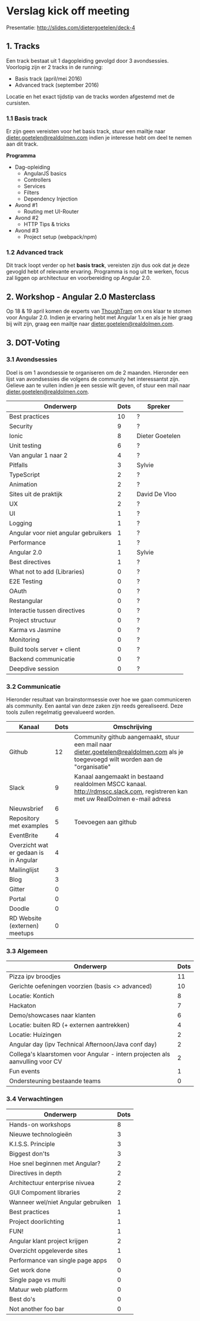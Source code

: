 # Verslag kick off meeting
Presentatie: http://slides.com/dietergoetelen/deck-4

## 1. Tracks
Een track bestaat uit 1 dagopleiding gevolgd door 3 avondsessies. Voorlopig zijn er 2 tracks in de running:
- Basis track (april/mei 2016)
- Advanced track (september 2016)

Locatie en het exact tijdstip van de tracks worden afgestemd met de cursisten. 

### 1.1 Basis track
Er zijn geen vereisten voor het basis track, stuur een mailtje naar dieter.goetelen@realdolmen.com indien je interesse hebt om deel te nemen aan dit track.

**Programma**
- Dag-opleiding
    - AngularJS basics
    - Controllers
    - Services
    - Filters
    - Dependency Injection
- Avond #1
    - Routing met UI-Router
- Avond #2
    - HTTP Tips & tricks
- Avond #3
    - Project setup (webpack/npm)

### 1.2 Advanced track
Dit track loopt verder op het **basis track**, vereisten zijn dus ook dat je deze gevogld hebt of relevante ervaring. Programma is nog uit te werken, focus zal liggen op architectuur en voorbereiding op Angular 2.0.

## 2. Workshop - Angular 2.0 Masterclass
Op 18 & 19 april komen de experts van [ThoughTram](http://thoughtram.io/) om ons klaar te stomen voor Angular 2.0.
Indien je ervaring hebt met Angular 1.x en als je hier graag bij wilt zijn, graag een mailtje naar dieter.goetelen@realdolmen.com.

## 3. DOT-Voting

### 3.1 Avondsessies
Doel is om 1 avondsessie te organiseren om de 2 maanden. Hieronder een lijst van avondsessies die volgens de community het interessantst zijn. Gelieve aan te vullen indien je een sessie wilt geven, of stuur een mail naar dieter.goetelen@realdolmen.com.

| Onderwerp              | Dots | Spreker  |
|------------------------| ---- | -------- |
| Best practices         | 10   | ?        |
| Security               | 9    | ?        |
| Ionic                  | 8    | Dieter Goetelen |
| Unit testing           | 6    | ?        |
| Van angular 1 naar 2   | 4    | ?        |
| Pitfalls               | 3    | Sylvie   | Angular 2.0
| TypeScript             | 2    | ?        |
| Animation              | 2    | ?        |
| Sites uit de praktijk  | 2    | David De Vloo |
| UX                     | 2    | ?        |
| UI                     | 1    | ?        |
| Logging                | 1    | ?        |
| Angular voor niet angular gebruikers | 1 | ? |
| Performance            | 1    | ?        |
| Angular 2.0            | 1    | Sylvie   |
| Best directives        | 1    | ?        |
| What not to add (Libraries) | 0 | ? |
| E2E Testing | 0 | ? |
| OAuth | 0 | ? |
| Restangular | 0 | ? |
| Interactie tussen directives | 0 | ? |
| Project structuur | 0 | ? |
| Karma vs Jasmine | 0 | ? |
| Monitoring | 0 | ? |
| Build tools server + client | 0 | ? |
| Backend communicatie | 0 | ? |
| Deepdive session | 0 | ? |

### 3.2 Communicatie
Hieronder resultaat van brainstormsessie over hoe we gaan communiceren als community. Een aantal van deze zaken zijn reeds gerealiseerd. Deze tools zullen regelmatig geevalueerd worden.

| Kanaal | Dots | Omschrijving |
| ------ | ---- | ------------ |
| Github | 12 | Community github aangemaakt, stuur een mail naar dieter.goetelen@realdolmen.com als je toegevoegd wilt worden aan de "organisatie" |
| Slack | 9 | Kanaal aangemaakt in bestaand realdolmen MSCC kanaal. http://rdmscc.slack.com, registreren kan met uw RealDolmen e-mail adress |
| Nieuwsbrief | 6 | |
| Repository met examples | 5 | Toevoegen aan github |
| EventBrite | 4 | |
| Overzicht wat er gedaan is in Angular | 4 | |
| Mailinglijst | 3 | |
| Blog | 3 | |
| Gitter | 0 | |
| Portal | 0 | |
| Doodle | 0 | |
| RD Website (externen) meetups | 0 | |

### 3.3 Algemeen
| Onderwerp | Dots | 
| --------- | ---- | 
| Pizza ipv broodjes | 11 | 
| Gerichte oefeningen voorzien (basis <> advanced) | 10 | 
| Locatie: Kontich | 8 | 
| Hackaton | 7 | 
| Demo/showcases naar klanten | 6 | 
| Locatie: buiten RD (+ externen aantrekken) | 4 | 
| Locatie: Huizingen | 2 | 
| Angular day (ipv Technical Afternoon/Java conf day) | 2 | 
| Collega's klaarstomen voor Angular - intern projecten als aanvulling voor CV | 2 | 
| Fun events | 1 | 
| Ondersteuning bestaande teams | 0 | 

### 3.4 Verwachtingen
| Onderwerp | Dots |
| --------- | ---- |
| Hands-on workshops | 8 |
| Nieuwe technologieën | 3 |
| K.I.S.S. Principle | 3 |
| Biggest don'ts | 3 |
| Hoe snel beginnen met Angular? | 2 |
| Directives in depth | 2 |
| Architectuur enterprise nivuea | 2 | 
| GUI Compoment libraries | 2 | 
| Wanneer wel/niet Angular gebruiken | 1 |
| Best practices | 1 |
| Project doorlichting | 1 |
| FUN! | 1 |
| Angular klant project krijgen | 2 |
| Overzicht opgeleverde sites | 1 |
| Performance van single page apps | 0 |
| Get work done | 0 |
| Single page vs multi | 0 |
| Matuur web platform | 0 |
| Best do's | 0 |
| Not another foo bar | 0 |
